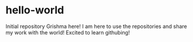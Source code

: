 # hello-world
Initial repository
Grishma here! I am here to use the repositories and share my work with the world!
Excited to learn githubing!
